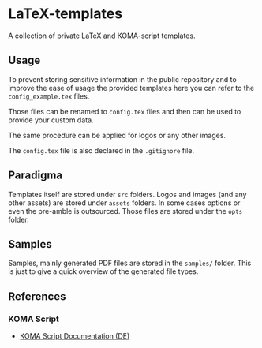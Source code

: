 # LaTeX-templates

A collection of private LaTeX and KOMA-script templates.

## Usage

To prevent storing sensitive information in the public repository and to improve the ease of 
usage the provided templates here you can refer to the `config_example.tex` files.

Those files can be renamed to `config.tex` files and then can be used to provide your custom data.

The same procedure can be applied for logos or any other images.

The `config.tex` file is also declared in the `.gitignore` file.

## Paradigma

Templates itself are stored under `src` folders.
Logos and images (and any other assets) are stored under `assets` folders.
In some cases options or even the pre-amble is outsourced. Those files are stored under the `opts` folder.

## Samples

Samples, mainly generated PDF files are stored in the `samples/` folder.
This is just to give a quick overview of the generated file types.

## References

### KOMA Script

- [KOMA Script Documentation (DE)](https://ftp.rrze.uni-erlangen.de/ctan/macros/latex/contrib/koma-script/doc/scrguide-de.pdf)
